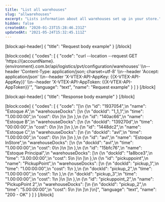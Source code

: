 ```yaml
---
title: "List all warehouses"
slug: "allwarehouses"
excerpt: "Lists information about all warehouses set up in your store."
hidden: false
createdAt: "2020-01-23T15:28:46.231Z"
updatedAt: "2021-05-24T15:32:45.111Z"
---
```

[block:api-header]
{
  "title": "Request body example"
}
[/block]

[block:code]
{
  "codes": [
    {
      "code": "curl --location --request GET 'https://{accountName}.{environment}.com.br/api/logistics/pvt/configuration/warehouses' \\\n--header 'Content-Type: application/json; charset=utf-8' \\\n--header 'Accept: application/json' \\\n--header 'X-VTEX-API-AppKey: {{X-VTEX-API-AppKey}}' \\\n--header 'X-VTEX-API-AppToken: {{X-VTEX-API-AppToken}}'",
      "language": "text",
      "name": "Request example"
    }
  ]
}
[/block]

[block:api-header]
{
  "title": "Response body example"
}
[/block]

[block:code]
{
  "codes": [
    {
      "code": "[\n  {\n    \"id\": \"1937054\",\n    \"name\": \"Estoque A\",\n    \"warehouseDocks\": [\n      {\n        \"dockId\": \"1_1_1\",\n        \"time\": \"1.00:00:00\",\n        \"cost\": 0\n      }\n    ]\n  },\n  {\n    \"id\": \"140ac66\",\n    \"name\": \"Estoque B\",\n    \"warehouseDocks\": [\n      {\n        \"dockId\": \"139270d\",\n        \"time\": \"00:00:00\",\n        \"cost\": 0\n      }\n    ]\n  },\n  {\n    \"id\": \"1448dc2\",\n    \"name\": \"Estoque C\",\n    \"warehouseDocks\": [\n      {\n        \"dockId\": \"avl\",\n        \"time\": \"1.00:00:00\",\n        \"cost\": 0\n      }\n    ]\n  },\n  {\n    \"id\": \"avl\",\n    \"name\": \"Estoque InStore\",\n    \"warehouseDocks\": [\n      {\n        \"dockId\": \"avl\",\n        \"time\": \"1.00:00:00\",\n        \"cost\": 0\n      }\n    ]\n  },\n  {\n    \"id\": \"15bfc76\",\n    \"name\": \"Estoque Principal\",\n    \"warehouseDocks\": [\n      {\n        \"dockId\": \"1a8bce3\",\n        \"time\": \"3.00:00:00\",\n        \"cost\": 5\n      }\n    ]\n  },\n  {\n    \"id\": \"pickuppoint\",\n    \"name\": \"PickupPoint\",\n    \"warehouseDocks\": [\n      {\n        \"dockId\": \"pickup_1\",\n        \"time\": \"1.00:00:00\",\n        \"cost\": 1\n      },\n      {\n        \"dockId\": \"pickup_2\",\n        \"time\": \"1.00:00:00\",\n        \"cost\": 1\n      },\n      {\n        \"dockId\": \"pickup_3\",\n        \"time\": \"1.00:00:00\",\n        \"cost\": 1\n      }\n    ]\n  },\n  {\n    \"id\": \"pickuppoint_2\",\n    \"name\": \"PickupPoint 2\",\n    \"warehouseDocks\": [\n      {\n        \"dockId\": \"pickup_2\",\n        \"time\": \"5.00:00:00\",\n        \"cost\": 5\n      }\n    ]\n  }\n]",
      "language": "text",
      "name": "200 - OK"
    }
  ]
}
[/block]
